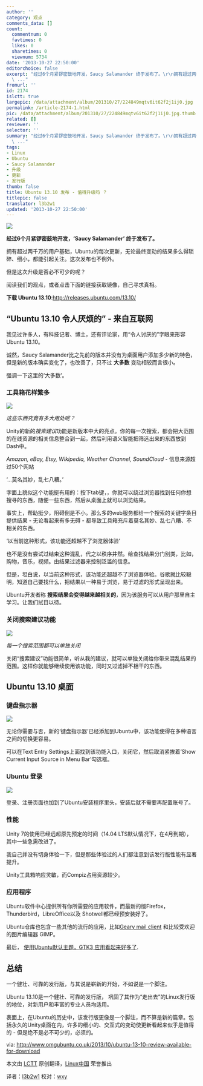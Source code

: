 ```yaml
---
author: ''
category: 观点
comments_data: []
count:
  commentnum: 0
  favtimes: 0
  likes: 0
  sharetimes: 0
  viewnum: 5734
date: '2013-10-27 22:50:00'
editorchoice: false
excerpt: "经过6个月紧锣密鼓地开发，Saucy Salamander 终于发布了。\r\n拥有超过两千万的用户基础，Ubuntu的每次更新，无论最终变动的结果多么得琐碎、细小，都能引起关注。这次发布也不例外。\r\n但是这次升级是否必不可少的呢？\r\n
  \ ..."
fromurl: ''
id: 2174
islctt: true
largepic: /data/attachment/album/201310/27/224849mqtv6it62f2j1ij0.jpg
permalink: /article-2174-1.html
pic: /data/attachment/album/201310/27/224849mqtv6it62f2j1ij0.jpg.thumb.jpg
related: []
reviewer: ''
selector: ''
summary: "经过6个月紧锣密鼓地开发，Saucy Salamander 终于发布了。\r\n拥有超过两千万的用户基础，Ubuntu的每次更新，无论最终变动的结果多么得琐碎、细小，都能引起关注。这次发布也不例外。\r\n但是这次升级是否必不可少的呢？\r\n
  \ ..."
tags:
- Linux
- Ubuntu
- Saucy Salamander
- 升级
- 更新
- 发行版
thumb: false
title: Ubuntu 13.10 发布 - 值得升级吗 ？
titlepic: false
translator: l3b2w1
updated: '2013-10-27 22:50:00'
---
```


 ![](/data/attachment/album/201310/27/224849mqtv6it62f2j1ij0.jpg)


**经过6个月紧锣密鼓地开发，‘Saucy Salamander’ 终于发布了。**


拥有超过两千万的用户基础，Ubuntu的每次更新，无论最终变动的结果多么得琐碎、细小，都能引起关注。这次发布也不例外。


但是这次升级是否必不可少的呢？


阅读我们的观点，或者点击下面的链接获取镜像，自己寻求真相。


**下载 Ubuntu 13.10**:<http://releases.ubuntu.com/13.10/>


**“Ubuntu 13.10 令人厌烦的” - 来自互联网**
--------------------------------


我见过许多人，有科技记者、博主，还有评论家，用“令人讨厌的”字眼来形容Ubuntu 13.10。


诚然，Saucy Salamander比之先前的版本并没有为桌面用户添加多少新的特色，但是新的版本确实变化了，也改善了，只不过 **大多数** 变动相较而言很小。


强调一下这里的‘大多数’。


### **工具箱花样繁多**


![](/data/attachment/album/201310/27/224851i0shrz67w1embwwi.jpg)


*这些东西究竟有多大用处呢？*


Unity的新的*搜索建议*功能是新版本中大的亮点。你的每一次搜索，都会把大范围的在线资源的相关信息整合到一起，然后利用语义智能把筛选出来的东西放到Dash中。


*Amazon, eBay, Etsy, Wikipedia, Weather Channel, SoundCloud* - 信息来源超过50个网站


‘…莫名其妙，乱七八糟。’


字面上貌似这个功能挺有用的：按下tab键，，你就可以绕过浏览器找到任何你想搜寻的东西，随便一些东西，然后从桌面上就可以浏览结果。


事实上，帮助挺少，阻碍倒是不小。那么多的web服务都给一个搜索的关键字条目提供结果 - 无论看起来有多无碍 - 都导致工具箱充斥着莫名其妙、乱七八糟、不相关的东西。


‘以当前这种形式，该功能还超越不了浏览器体验’


也不是没有尝试过结束这种混乱，代之以秩序井然。给查找结果分门别类，比如，购物，音乐，视频。由结果过滤器来控制泛滥的信息。


但是，坦白说，以当前这种形式，该功能还超越不了浏览器体验。谷歌就比较聪明，知道自己要找什么，把结果以一种易于浏览，易于过滤的形式呈现出来。


Ubuntu开发者称 **搜索结果会变得越来越相关的**，因为该服务可以从用户那里自主学习。让我们拭目以待。


### **关闭搜索建议功能**


![](/data/attachment/album/201310/27/2248538q9eq99ojqcw8ue4.jpg)


*每一个搜索范围都可以单独关闭*


关闭“搜索建议”功能很简单，听从我的建议，就可以单独关闭给你带来混乱结果的范围。这样你就能够继续使用该功能，同时又过滤掉不相干的东西。


**Ubuntu 13.10 桌面**
-------------------


### **键盘指示器**


![](/data/attachment/album/201310/27/224855o0tvbwmq33a3nzh7.jpg)


无论你需要与否，新的‘键盘指示器’已经添加到Ubuntu中，该功能使得在多种语言之间的切换更容易。


可以在Text Entry Settings上面找到该功能入口，关闭它，然后取消紧挨着‘Show Current Input Source in Menu Bar’勾选框。


### **Ubuntu 登录**


![](/data/attachment/album/201310/27/224857zgz8nbuzl5bsodyb.png)


登录、注册页面也加到了Ubuntu安装程序里头，安装后就不需要再配置账号了。


### **性能**


Unity 7的使用已经远超原先预定的时间（14.04 LTS默认情况下，在4月到期），其中一些急需改进了。


我自己并没有切身体验一下，但是那些体验过的人们都注意到该发行版性能有显著提升。


Unity工具箱响应灵敏，而Compiz占用资源较少。


### **应用程序**


Ubuntu软件中心提供所有你所需要的应用软件，而最新的版Firefox，Thunderbird，LibreOffice以及 Shotwell都已经预安装好了。


Ubuntu仓库也包含一些其他的流行的应用，比如[Geary mail client](http://www.omgubuntu.co.uk/2013/10/geary-0-4-released-with-new-look-new-features) 和比较受欢迎的图片编辑器 GIMP。


最后， [使用Ubuntu默认主题，GTK3 应用看起来好多了](http://www.omgubuntu.co.uk/2013/08/ubuntu-themes-fix-coming-to-saucy).


**总结**
------


一个健壮、可靠的发行版，与其说是崭新的开始，不如说是一个脚注。


Ubuntu 13.10是一个健壮、可靠的发行版， 巩固了其作为“走出去”的Linux发行版的地位，对新用户和丰富的专业人员均适用。


表面上，在Ubuntu的历史中，该发行版更像是一个脚注，而不算是新的篇章。包括永久的Unity桌面在内，许多的细小的、交互式的变动使更新看起来似乎是值得的 - 但是绝不是必不可少的，必须的。


 


via: <http://www.omgubuntu.co.uk/2013/10/ubuntu-13-10-review-available-for-download>


本文由 [LCTT](https://github.com/LCTT/TranslateProject) 原创翻译，[Linux中国](http://linux.cn/) 荣誉推出


译者：[l3b2w1](https://github.com/l3b2w1) 校对：[wxy](https://github.com/wxy)